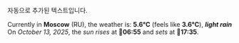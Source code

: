 
자동으로 추가된 텍스트입니다.

<!--START_SECTION:weather:moscow-->
Currently in **Moscow** (RU), the weather is: **5.6°C** (feels like **3.6°C**), ***light rain***<br/>
On *October 13, 2025*, the *sun rises* at 🌅**06:55** and *sets* at 🌇**17:35**.
<!--END_SECTION:weather-->
